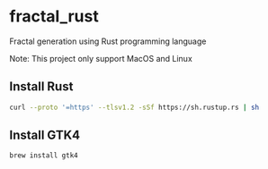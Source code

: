 # fractal_rust
Fractal generation using Rust programming language

Note: This project only support MacOS and Linux

## Install Rust

```bash
curl --proto '=https' --tlsv1.2 -sSf https://sh.rustup.rs | sh
```

## Install GTK4

```bash
brew install gtk4
```
